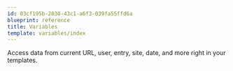 ```yaml
---
id: 03cf195b-2030-43c1-a6f3-039fa55ffd6a
blueprint: reference
title: Variables
template: variables/index
---
```

Access data from current URL, user, entry, site, date, and more right in your templates.

